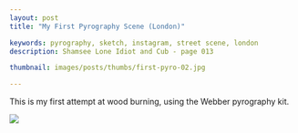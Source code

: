 ```yaml
---
layout: post
title: "My First Pyrography Scene (London)"

keywords: pyrography, sketch, instagram, street scene, london
description: Shamsee Lone Idiot and Cub - page 013

thumbnail: images/posts/thumbs/first-pyro-02.jpg

---
```


This is my first attempt at wood burning, using the Webber pyrography kit.

![](https://images-na.ssl-images-amazon.com/images/I/41sRDJAkd9L._AC_SX355_.jpg)
